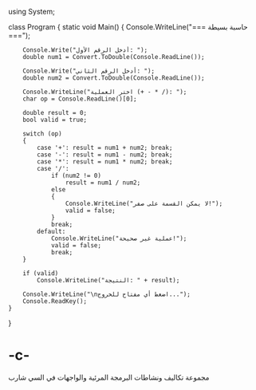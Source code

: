 


using System;

class Program
{
    static void Main()
    {
        Console.WriteLine("=== حاسبة بسيطة ===");
        
        Console.Write("أدخل الرقم الأول: ");
        double num1 = Convert.ToDouble(Console.ReadLine());
        
        Console.Write("أدخل الرقم الثاني: ");
        double num2 = Convert.ToDouble(Console.ReadLine());
        
        Console.WriteLine("اختر العملية (+ - * /): ");
        char op = Console.ReadLine()[0];
        
        double result = 0;
        bool valid = true;

        switch (op)
        {
            case '+': result = num1 + num2; break;
            case '-': result = num1 - num2; break;
            case '*': result = num1 * num2; break;
            case '/':
                if (num2 != 0)
                    result = num1 / num2;
                else
                {
                    Console.WriteLine("لا يمكن القسمة على صفر!");
                    valid = false;
                }
                break;
            default:
                Console.WriteLine("عملية غير صحيحة!");
                valid = false;
                break;
        }

        if (valid)
            Console.WriteLine("النتيجة: " + result);

        Console.WriteLine("\nاضغط أي مفتاح للخروج...");
        Console.ReadKey();
    }
}





# -c-
 مجموعة تكاليف ونشاطات البرمجة المرئية والواجهات في السي شارب
